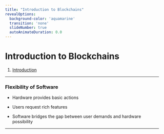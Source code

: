 ```yaml
---
title: "Introduction to Blockchains"
revealOptions:
  background-color: 'aquamarine'
  transition: 'none'
  slideNumber: true
  autoAnimateDuration: 0.0
---
```


# Introduction to Blockchains

1. [Introduction](#1-TODO)

----

### Flexibility of Software

* Hardware provides basic actions
<!-- .element: class="fragment" -->
* Users request rich features
<!-- .element: class="fragment" -->
* Software bridges the gap between user demands and hardware possibility
<!-- .element: class="fragment" -->

----
